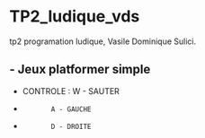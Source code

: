 # TP2_ludique_vds
tp2 programation ludique, Vasile Dominique Sulici.

## - Jeux platformer simple

- CONTROLE : W - SAUTER
-            A - GAUCHE
-            D - DROITE

  

